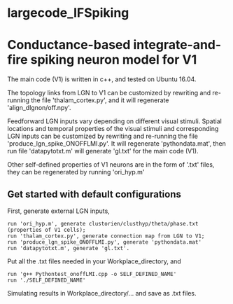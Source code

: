 # largecode_IFSpiking

# Conductance-based integrate-and-fire spiking neuron model for V1 
The main code (V1) is written in c++, and tested on Ubuntu 16.04.

The topology links from LGN to V1 can be customized by rewriting and re-running the file 'thalam_cortex.py', and it will regenerate 'align_dlgnon/off.npy'.

Feedforward LGN inputs vary depending on different visual stimuli. Spatial locations and temporal properties of the visual stimuli and corresponding LGN inputs can be customized by rewriting and re-running the file 'produce_lgn_spike_ONOFFLMI.py'. It will regenerate 'pythondata.mat', then run file 'datapytotxt.m' will generate 'gl.txt' for the main code (V1).

Other self-defined properties of V1 neurons are in the form of '.txt' files, they can be regenerated by running 'ori_hyp.m'

## Get started with default configurations
First, generate external LGN inputs,

    run 'ori_hyp.m', generate clustorien/clusthyp/theta/phase.txt (properties of V1 cells);
    run 'thalam_cortex.py', generate connection map from LGN to V1;
    run 'produce_lgn_spike_ONOFFLMI.py', generate 'pythondata.mat'
    run 'datapytotxt.m', generate 'gl.txt'.
    
Put all the .txt files needed in your Workplace_directory, and 

    run 'g++ Pythontest_onoffLMI.cpp -o SELF_DEFINED_NAME'
    run './SELF_DEFINED_NAME'

Simulating results in Workplace_directory/... and save as .txt files.


